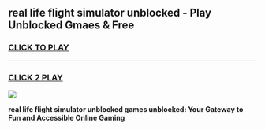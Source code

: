 
## real life flight simulator unblocked - Play Unblocked Gmaes & Free
<h3>
<a href="https://news.freeplayer.one?title=real_life_flight_simulator_unblocked&ref=23F">CLICK TO PLAY</a></h3>
<hr>

<h3>
<a href="https://news.freeplayer.one?title=real_life_flight_simulator_unblocked&ref=23F">CLICK 2 PLAY</a>
  
</h3>

<a href="https://news.freeplayer.one?title=real_life_flight_simulator_unblocked&ref=23F/"><img src="https://clearcache.store/games.png"></a>


**real life flight simulator unblocked games unblocked: Your Gateway to Fun and Accessible Online Gaming**
